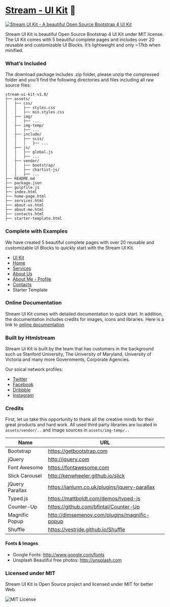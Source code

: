 # [Stream - UI Kit](https://htmlstream.com/preview/stream-ui-kit/) :raised_hands:

[![Stream UI Kit - A beautiful Open Source Bootstrap 4 UI Kit](http://htmlstream.com/product-hunt/updated/promo.jpg)](https://htmlstream.com/preview/stream-ui-kit/)

Stream UI Kit is beautiful Open Source Bootstrap 4 UI Kit under MIT license. The UI Kit comes with 5 beautiful complete pages and includes over 20 reusable and customizable UI Blocks. It’s lightweight and only ~17kb when minified.

### What’s Included

The download package includes .zip folder, please unzip the compressed folder and you’ll find the following directories and files including all raw source files:

```
stream-ui-kit-v1.0/
├── assets/
│   ├── css/
│   │   ├── styles.css
│   │   ├── min.styles.css
│   ├── img/
│   │   ├── ...
│   ├── img-temp/
│   │   ├── ...
│   ├── include/
│   │   ├── scss/
│   │   │   ├── ...
│   ├── js/
│   │   ├── global.js
│   │   ├── ...
│   ├── vendor/
│   │   ├── bootstrap/
│   │   ├── chartist-js/
│   │   ├── ...
├── README.md
├── package.json
├── gulpfile.js
├── index.html
├── home-page.html
├── services.html
├── about-us.html
├── about-me.html
├── contacts.html
├── starter-template.html
```


### Complete with Examples

We have created 5 beautiful complete pages with over 20 reusable and customizable UI Blocks to quickly start with the Stream UI Kit.

- [UI Kit](https://htmlstream.com/preview/stream-ui-kit/index.html)
- [Home](https://htmlstream.com/preview/stream-ui-kit/home-page.html)
- [Services](https://htmlstream.com/preview/stream-ui-kit/services.html)
- [About Us](https://htmlstream.com/preview/stream-ui-kit/about-us.html)
- [About Me - Profile](https://htmlstream.com/preview/stream-ui-kit/about-me.html)
- [Contacts](https://htmlstream.com/preview/stream-ui-kit/contacts.html)
- Starter Template


### Online Documentation

Stream UI Kit comes with detailed documentation to quick start. In addition, the documentation includes credits for images, icons and libraries. Here is a link to [online documentation](https://htmlstream.com/preview/stream-ui-kit/docs.html)


### Built by Htmlstream

Stream Ui Kit is built by the team that has customers in the background such us Stanford University, The University of Maryland, University of Victoria and many more Governments, Corporate Agencies.

Our soical network profiles:

- [Twitter](https://twitter.com/htmlstream)
- [Facebook](https://www.facebook.com/)
- [Dribbble](https://dribbble.com/htmlstream)
- [Instagram](https://www.instagram.com/htmlstream/)


### Credits

First, let us take this opportunity to thank all the creative minds for their great products and hard work. All used third party libraries are located in `assets/vendor/..` and image sources in `assets/img-temp/..`

Name | URL
------------ | -------------
Bootstrap | https://getbootstrap.com
jQuery | http://jquery.com
Font Awesome | https://fontawesome.com
Slick Carousel | http://kenwheeler.github.io/slick
jQuery Parallax | https://ianlunn.co.uk/plugins/jquery-parallax
Typed.js | https://mattboldt.com/demos/typed-js
Counter-Up | https://github.com/bfintal/Counter-Up
Magnific Popup | http://dimsemenov.com/plugins/magnific-popup
Shuffle | https://vestride.github.io/Shuffle


#### Fonts & Images

- Google Fonts: http://www.google.com/fonts
- Unsplash Beautiful free photos: http://unsplash.com


### Licensed under MIT

Stream UI Kit is Open Source project and licensed under MIT for better Web.

![MIT License](https://img.shields.io/cocoapods/l/AFNetworking.svg?style=for-the-badge)
